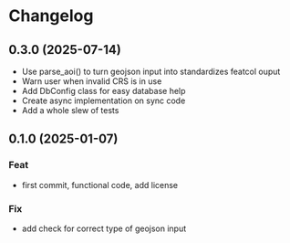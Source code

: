 # Changelog

## 0.3.0 (2025-07-14)

- Use parse_aoi() to turn geojson input into standardizes featcol ouput
- Warn user when invalid CRS is in use
- Add DbConfig class for easy database help
- Create async implementation on sync code
- Add a whole slew of tests

## 0.1.0 (2025-01-07)

### Feat

- first commit, functional code, add license

### Fix

- add check for correct type of geojson input

